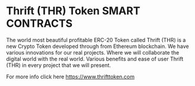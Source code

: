 # Thrift (THR) Token SMART CONTRACTS

The world most beautiful profitable ERC-20 Token called Thrift (THR) is a new Crypto Token developed through from Ethereum blockchain. We have various innovations for our real projects. Where we will collaborate the digital world with the real world. Various benefits and ease of user Thrift (THR) in every project that we will present.

For more info click here https://www.thrifttoken.com
